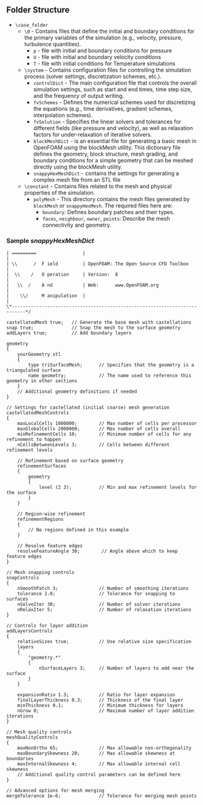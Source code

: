 ## Folder Structure
 - `\case_folder`
   - `\0` - Contains files that define the initial and boundary conditions for the primary variables of the simulation (e.g., velocity, pressure, turbulence quantities).
     - `p` - file with initial and boundary conditions for pressure
     - `U` - file with initial and boundary velocity conditions
     - `T` - file with initial conditions for Temperature simulations
   - `\system` - Contains configuration files for controlling the simulation process (solver settings, discretization schemes, etc.).
     - `controlDict` - The main configuration file that controls the overall simulation settings, such as start and end times, time step size, and the frequency of output writing.
     - `fvSchemes` - Defines the numerical schemes used for discretizing the equations (e.g., time derivatives, gradient schemes, interpolation schemes).
     - `fvSolution` - Specifies the linear solvers and tolerances for different fields (like pressure and velocity), as well as relaxation factors for under-relaxation of iterative solvers.
     - `blockMeshDict` - is an essential file for generating a basic mesh in OpenFOAM using the blockMesh utility. This dictionary file defines the geometry, block structure, mesh grading, and boundary conditions for a simple geometry that can be meshed directly using the blockMesh utility.
     - `snappyHexMeshDict` - contains the settings for generating a complex mesh file from an STL file
   - `\constant` - Contains files related to the mesh and physical properties of the simulation.
     - `polyMesh` - This directory contains the mesh files generated by `blockMesh` or `snappyHexMesh`. The required files here are:
       - `boundary`: Defines boundary patches and their types. 
       - `faces`, `neighbour`, `owner`, `points`: Describe the mesh connectivity and geometry.
 

### Sample *snappyHexMeshDict*
```/*--------------------------------*- C++ -*----------------------------------*\
| =========                 |                                                 |
| \\      /  F ield         | OpenFOAM: The Open Source CFD Toolbox           |
|  \\    /   O peration     | Version:  8                                     |
|   \\  /    A nd           | Web:      www.OpenFOAM.org                      |
|    \\/     M anipulation  |                                                 |
\*---------------------------------------------------------------------------*/

castellatedMesh true;   // Generate the base mesh with castellations
snap true;              // Snap the mesh to the surface geometry
addLayers true;         // Add boundary layers

geometry
{
    yourGeometry.stl
    {
        type triSurfaceMesh;      // Specifies that the geometry is a triangulated surface
        name geometry;            // The name used to reference this geometry in other sections
    }
    // Additional geometry definitions if needed
}

// Settings for castellated (initial coarse) mesh generation
castellatedMeshControls
{
    maxLocalCells 1000000;        // Max number of cells per processor
    maxGlobalCells 2000000;       // Max number of cells overall
    minRefinementCells 10;        // Minimum number of cells for any refinement to happen
    nCellsBetweenLevels 3;        // Cells between different refinement levels

    // Refinement based on surface geometry
    refinementSurfaces
    {
        geometry
        {
            level (2 3);          // Min and max refinement levels for the surface
        }
    }
    
    // Region-wise refinement
    refinementRegions
    {
        // No regions defined in this example
    }

    // Resolve feature edges
    resolveFeatureAngle 30;        // Angle above which to keep feature edges
}

// Mesh snapping controls
snapControls
{
    nSmoothPatch 3;               // Number of smoothing iterations
    tolerance 2.0;                // Tolerance for snapping to surfaces
    nSolveIter 30;                // Number of solver iterations
    nRelaxIter 5;                 // Number of relaxation iterations
}

// Controls for layer addition
addLayersControls
{
    relativeSizes true;           // Use relative size specification
    layers
    {
        "geometry.*"
        {
            nSurfaceLayers 3;     // Number of layers to add near the surface
        }
    }

    expansionRatio 1.3;           // Ratio for layer expansion
    finalLayerThickness 0.3;      // Thickness of the final layer
    minThickness 0.1;             // Minimum thickness for layers
    nGrow 0;                      // Maximum number of layer addition iterations
}

// Mesh quality controls
meshQualityControls
{
    maxNonOrtho 65;               // Max allowable non-orthogonality
    maxBoundarySkewness 20;       // Max allowable skewness at boundaries
    maxInternalSkewness 4;        // Max allowable internal cell skewness
    // Additional quality control parameters can be defined here
}

// Advanced options for mesh merging
mergeTolerance 1e-6;              // Tolerance for merging mesh points
```